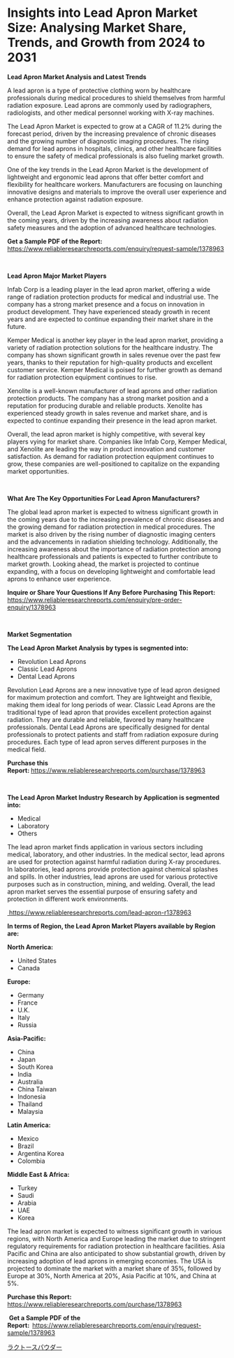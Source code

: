 <p><h1>Insights into Lead Apron Market Size: Analysing Market Share, Trends, and Growth from 2024 to 2031</h1></p><p><strong>Lead Apron Market Analysis and Latest Trends</strong></p>
<p><p>A lead apron is a type of protective clothing worn by healthcare professionals during medical procedures to shield themselves from harmful radiation exposure. Lead aprons are commonly used by radiographers, radiologists, and other medical personnel working with X-ray machines.</p><p>The Lead Apron Market is expected to grow at a CAGR of 11.2% during the forecast period, driven by the increasing prevalence of chronic diseases and the growing number of diagnostic imaging procedures. The rising demand for lead aprons in hospitals, clinics, and other healthcare facilities to ensure the safety of medical professionals is also fueling market growth.</p><p>One of the key trends in the Lead Apron Market is the development of lightweight and ergonomic lead aprons that offer better comfort and flexibility for healthcare workers. Manufacturers are focusing on launching innovative designs and materials to improve the overall user experience and enhance protection against radiation exposure.</p><p>Overall, the Lead Apron Market is expected to witness significant growth in the coming years, driven by the increasing awareness about radiation safety measures and the adoption of advanced healthcare technologies.</p></p>
<p><strong>Get a Sample PDF of the Report:&nbsp;</strong> <a href="https://www.reliableresearchreports.com/enquiry/request-sample/1378963">https://www.reliableresearchreports.com/enquiry/request-sample/1378963</a></p>
<p>&nbsp;</p>
<p><strong>Lead Apron Major Market Players</strong></p>
<p><p>Infab Corp is a leading player in the lead apron market, offering a wide range of radiation protection products for medical and industrial use. The company has a strong market presence and a focus on innovation in product development. They have experienced steady growth in recent years and are expected to continue expanding their market share in the future.</p><p>Kemper Medical is another key player in the lead apron market, providing a variety of radiation protection solutions for the healthcare industry. The company has shown significant growth in sales revenue over the past few years, thanks to their reputation for high-quality products and excellent customer service. Kemper Medical is poised for further growth as demand for radiation protection equipment continues to rise.</p><p>Xenolite is a well-known manufacturer of lead aprons and other radiation protection products. The company has a strong market position and a reputation for producing durable and reliable products. Xenolite has experienced steady growth in sales revenue and market share, and is expected to continue expanding their presence in the lead apron market.</p><p>Overall, the lead apron market is highly competitive, with several key players vying for market share. Companies like Infab Corp, Kemper Medical, and Xenolite are leading the way in product innovation and customer satisfaction. As demand for radiation protection equipment continues to grow, these companies are well-positioned to capitalize on the expanding market opportunities.</p></p>
<p>&nbsp;</p>
<p><strong>What Are The Key Opportunities For Lead Apron Manufacturers?</strong></p>
<p><p>The global lead apron market is expected to witness significant growth in the coming years due to the increasing prevalence of chronic diseases and the growing demand for radiation protection in medical procedures. The market is also driven by the rising number of diagnostic imaging centers and the advancements in radiation shielding technology. Additionally, the increasing awareness about the importance of radiation protection among healthcare professionals and patients is expected to further contribute to market growth. Looking ahead, the market is projected to continue expanding, with a focus on developing lightweight and comfortable lead aprons to enhance user experience.</p></p>
<p><strong>Inquire or Share Your Questions If Any Before Purchasing This Report:</strong> <a href="https://www.reliableresearchreports.com/enquiry/pre-order-enquiry/1378963">https://www.reliableresearchreports.com/enquiry/pre-order-enquiry/1378963</a></p>
<p>&nbsp;</p>
<p><strong>Market Segmentation</strong></p>
<p><strong>The Lead Apron Market Analysis by types is segmented into:</strong></p>
<p><ul><li>Revolution Lead Aprons</li><li>Classic Lead Aprons</li><li>Dental Lead Aprons</li></ul></p>
<p><p>Revolution Lead Aprons are a new innovative type of lead apron designed for maximum protection and comfort. They are lightweight and flexible, making them ideal for long periods of wear. Classic Lead Aprons are the traditional type of lead apron that provides excellent protection against radiation. They are durable and reliable, favored by many healthcare professionals. Dental Lead Aprons are specifically designed for dental professionals to protect patients and staff from radiation exposure during procedures. Each type of lead apron serves different purposes in the medical field.</p></p>
<p><strong>Purchase this Report:&nbsp;</strong><a href="https://www.reliableresearchreports.com/purchase/1378963">https://www.reliableresearchreports.com/purchase/1378963</a></p>
<p>&nbsp;</p>
<p><strong>The Lead Apron Market Industry Research by Application is segmented into:</strong></p>
<p><ul><li>Medical</li><li>Laboratory</li><li>Others</li></ul></p>
<p><p>The lead apron market finds application in various sectors including medical, laboratory, and other industries. In the medical sector, lead aprons are used for protection against harmful radiation during X-ray procedures. In laboratories, lead aprons provide protection against chemical splashes and spills. In other industries, lead aprons are used for various protective purposes such as in construction, mining, and welding. Overall, the lead apron market serves the essential purpose of ensuring safety and protection in different work environments.</p></p>
<p><a href="https://www.reliableresearchreports.com/lead-apron-r1378963">&nbsp;https://www.reliableresearchreports.com/lead-apron-r1378963</a></p>
<p><strong>In terms of Region, the Lead Apron Market Players available by Region are:</strong></p>
<p>
    <p> <strong> North America: </strong>
        <ul>
            <li>United States</li>
            <li>Canada</li>
        </ul>
        </p> 
    <p> <strong> Europe: </strong>
        <ul>
            <li>Germany</li>
            <li>France</li>
            <li>U.K.</li>
            <li>Italy</li>
            <li>Russia</li>
        </ul>
        </p> 
    <p> <strong> Asia-Pacific: </strong>
        <ul>
            <li>China</li>
            <li>Japan</li>
            <li>South Korea</li>
            <li>India</li>
            <li>Australia</li>
            <li>China Taiwan</li>
            <li>Indonesia</li>
            <li>Thailand</li>
            <li>Malaysia</li>
        </ul>
        </p> 
    <p> <strong> Latin America: </strong>
        <ul>
            <li>Mexico</li>
            <li>Brazil</li>
            <li>Argentina Korea</li>
            <li>Colombia</li>
        </ul>
        </p> 
    <p> <strong> Middle East & Africa: </strong>
        <ul>
            <li>Turkey</li>
            <li>Saudi</li>
            <li>Arabia</li>
            <li>UAE</li>
            <li>Korea</li>
        </ul>
    </p>
    </p>
<p><p>The lead apron market is expected to witness significant growth in various regions, with North America and Europe leading the market due to stringent regulatory requirements for radiation protection in healthcare facilities. Asia Pacific and China are also anticipated to show substantial growth, driven by increasing adoption of lead aprons in emerging economies. The USA is projected to dominate the market with a market share of 35%, followed by Europe at 30%, North America at 20%, Asia Pacific at 10%, and China at 5%.</p></p>
<p><strong>Purchase this Report: </strong><a href="https://www.reliableresearchreports.com/purchase/1378963">https://www.reliableresearchreports.com/purchase/1378963</a></p>
<p>&nbsp;<strong>Get a Sample PDF of the Report:&nbsp;&nbsp;</strong><a href="https://www.reliableresearchreports.com/enquiry/request-sample/1378963">https://www.reliableresearchreports.com/enquiry/request-sample/1378963</a></p>
<p><strong></strong></p>
<p><p><a href="https://github.com/mohamedbakry57/Market-Research-Report-List-3/blob/main/159692422345.md">ラクトースパウダー</a></p></p>